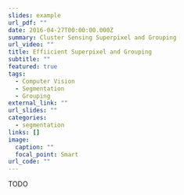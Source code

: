 ```yaml
---
slides: example
url_pdf: ""
date: 2016-04-27T00:00:00.000Z
summary: Cluster Sensing Superpixel and Grouping
url_video: ""
title: Effiicient Superpixel and Grouping
subtitle: ""
featured: true
tags:
  - Computer Vision
  - Segmentation
  - Grouping
external_link: ""
url_slides: ""
categories:
  - segmentation
links: []
image:
  caption: ""
  focal_point: Smart
url_code: ""
---
```


TODO